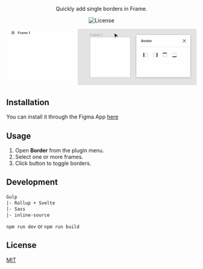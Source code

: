 <p align="center">Quickly add single borders in Frame.</p>
<p align="center"><img src="https://img.shields.io/badge/license-MIT-blue.svg?style=flat" alt="License"></p>

<p align="center"><img src="./assets/preview.gif" alt="preview"></p>

## Installation

You can install it through the Figma App [here](https://www.figma.com/c/plugin/740014625507871586/Border)


## Usage
1. Open **Border** from the plugin menu.
2. Select one or more frames.
3. Click button to toggle borders.


## Development
```
Gulp
|- Rollup + Svelte
|- Sass
|- inline-source
```

```npm run dev```
or
```npm run build```


## License
[MIT](http://opensource.org/licenses/MIT)
